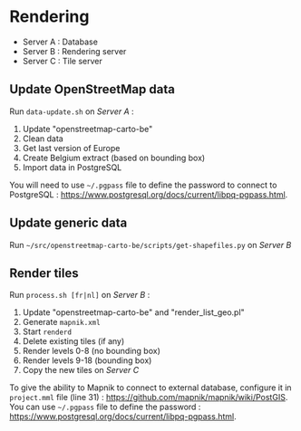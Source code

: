 # Rendering

- Server A : Database
- Server B : Rendering server
- Server C : Tile server

## Update OpenStreetMap data

Run `data-update.sh` on *Server A* :

1. Update "openstreetmap-carto-be"
2. Clean data
3. Get last version of Europe
4. Create Belgium extract (based on bounding box)
5. Import data in PostgreSQL

You will need to use `~/.pgpass` file to define the password to connect to PostgreSQL : <https://www.postgresql.org/docs/current/libpq-pgpass.html>.

## Update generic data

Run `~/src/openstreetmap-carto-be/scripts/get-shapefiles.py` on *Server B*

## Render tiles

Run `process.sh [fr|nl]` on *Server B* :

1. Update "openstreetmap-carto-be" and "render_list_geo.pl"
2. Generate `mapnik.xml`
3. Start `renderd`
4. Delete existing tiles (if any)
5. Render levels 0-8 (no bounding box)
6. Render levels 9-18 (bounding box)
7. Copy the new tiles on *Server C*

To give the ability to Mapnik to connect to external database, configure it in `project.mml` file (line 31) : <https://github.com/mapnik/mapnik/wiki/PostGIS>.  
You can use `~/.pgpass` file to define the password : <https://www.postgresql.org/docs/current/libpq-pgpass.html>.
